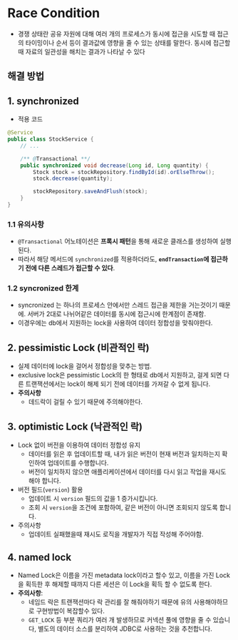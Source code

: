 # Race Condition

- 경쟁 상태란 공유 자원에 대해 여러 개의 프로세스가 동시에 접근을 시도할 때 접근의 타이밍이나 순서 등이 결과값에 영향을 줄 수 있는 상태를 말한다. 동시에 접근할 때 자료의 일관성을 해치는 결과가 나타날 수 있다

## 해결 방법
## 1. synchronized
- 적용 코드
```java
@Service
public class StockService {
    // ...

    /** @Transactional **/
    public synchronized void decrease(Long id, Long quantity) {
        Stock stock = stockRepository.findById(id).orElseThrow();
        stock.decrease(quantity);

        stockRepository.saveAndFlush(stock);
    }
}
```
### 1.1 유의사항
- `@Transactional` 어노테이션은 **프록시 패턴**을 통해 새로운 클래스를 생성하여 실행된다.
- 따라서 해당 메서드에 `synchronized`를 적용하더라도, **`endTransaction`에 접근하기 전에 다른 스레드가 접근할 수 있다**.

### 1.2 syncronized 한계
- syncronized 는 하나의 프로세스 안에서만 스레드 접근을 제한을 거는것이기 때문에. 서버가 2대로 나뉘어같은 데이터를 동시에 접근시에 한계점이 존재함.
- 이경우에는 db에서 지원하는 lock을 사용하여 데이터 정합성을 맞춰야한다.

## 2. pessimistic Lock (비관적인 락)
- 실제 데이터에 lock을 걸어서 정합성을 맞추는 방법.
- exclusive lock은 pessimistic Lock의 한 형태로 db에서 지원하고, 걸게 되면 다른 트랜잭션에서는 lock이 해제 되기 전에 데이터를 가져갈 수 없게 됩니다.
- **주의사항**
  - 데드락이 걸릴 수 있기 때문에 주의해야한다.

## 3. optimistic Lock (낙관적인 락)
- Lock 없이 버전을 이용하여 데이터 정합성 유지
    - 데이터를 읽은 후 업데이트할 때, 내가 읽은 버전이 현재 버전과 일치하는지 확인하여 업데이트를 수행합니다.
    - 버전이 일치하지 않으면 애플리케이션에서 데이터를 다시 읽고 작업을 재시도해야 합니다.
- 버전 필드(`version`) 활용
    - 업데이트 시 `version` 필드의 값을 1 증가시킵니다.
    - 조회 시 `version`을 조건에 포함하여, 같은 버전이 아니면 조회되지 않도록 합니다.
- 주의사항
  - 업데이트 실패했을때 재시도 로직을 개발자가 직접 작성해 주어야함.

## 4. named lock
- Named Lock은 이름을 가진 metadata lock이라고 할수 있고, 이름을 가진 Lock을 획득한 후 해제할 때까지 다른 세션은 이 Lock을 획득 할 수 없도록 한다.
- **주의사항**:
    - 네임드 락은 트랜잭션마다 락 관리를 잘 해줘야하기 때문에 유의 사용해야하므로 구현방법이 복잡할수 있다. 
    - `GET_LOCK` 등 부분 쿼리가 여러 개 발생하므로 커넥션 풀에 영향을 줄 수 있습니다, 별도의 데이터 소스를 분리하여 JDBC로 사용하는 것을 추천합니다. 